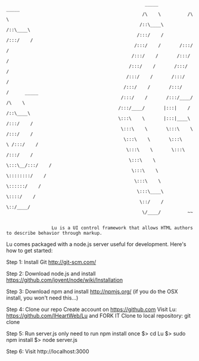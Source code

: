                                                         _____            _____          
                                                       /\    \          /\    \         
                                                      /::\____\        /::\____\        
                                                     /:::/    /       /:::/    /        
                                                    /:::/    /       /:::/    /         
                                                   /:::/    /       /:::/    /          
                                                  /:::/    /       /:::/    /           
                                                 /:::/    /       /:::/    /            
                                                /:::/    /       /:::/    /      _____  
                                               /:::/    /       /:::/____/      /\    \ 
                                              /:::/____/       |:::|    /      /::\____\
                                              \:::\    \       |:::|____\     /:::/    /
                                               \:::\    \       \:::\    \   /:::/    / 
                                                \:::\    \       \:::\    \ /:::/    /  
                                                 \:::\    \       \:::\    /:::/    /   
                                                  \:::\    \       \:::\__/:::/    /    
                                                   \:::\    \       \::::::::/    /     
                                                    \:::\    \       \::::::/    /      
                                                     \:::\____\       \::::/    /       
                                                      \::/    /        \::/____/        
                                                       \/____/          ~~


                     Lu is a UI control framework that allows HTML authors to describe behavior through markup.
                     
                     


Lu comes packaged with a node.js server useful for development.  Here's how to get started:

Step 1: Install Git
http://git-scm.com/

Step 2: Download node.js and install
https://github.com/joyent/node/wiki/Installation

Step 3: Download npm and install
http://npmjs.org/
(if you do the OSX install, you won't need this...)

Step 4: Clone our repo
Create account on https://github.com
Visit Lu: https://github.com/IHeartWeb/Lu and FORK IT
Clone to local repository: git clone <path from fork>

Step 5: Run server.js 
only need to run npm install once
$> cd Lu
$> sudo npm install
$> node server.js

Step 6: Visit
http://localhost:3000
  
  